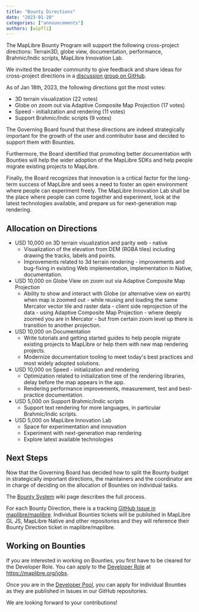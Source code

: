 ```yaml
---
title: "Bounty Directions"
date: "2023-01-20"
categories: ["announcements"]
authors: [wipfli]
---
```


The MapLibre Bounty Program will support the following cross-project directions: Terrain3D, globe view, documentation, performance, Brahmic/Indic scripts, MapLibre Innovation Lab.

We invited the broader community to give feedback and share ideas for cross-project directions in a [discussion group on GitHub](https://github.com/maplibre/maplibre/discussions/categories/bounties-cross-project-directions?discussions_q=category%3A%22Bounties+-+cross-project+directions%22+sort%3Atop).

As of Jan 18th, 2023, the following directions got the most votes:

- 3D terrain visualization (22 votes)
- Globe on zoom out via Adaptive Composite Map Projection (17 votes)
- Speed - initialization and rendering (11 votes)
- Support Brahmic/Indic scripts (9 votes)

The Governing Board found that these directions are indeed strategically important for the growth of the user and contributor base and decided to support them with Bounties.

Furthermore, the Board identified that promoting better documentation with Bounties will help the wider adoption of the MapLibre SDKs and help people migrate existing projects to MapLibre.

Finally, the Board recognizes that innovation is a critical factor for the long-term success of MapLibre and sees a need to foster an open environment where people can experiment freely. The MapLibre Innovation Lab shall be the place where people can come together and experiment, look at the latest technologies available, and prepare us for next-generation map rendering.

## Allocation on Directions

- USD 10,000 on 3D terrain visualization and parity web - native
  - Visualization of the elevation from DEM (RGBA tiles) including drawing the tracks, labels and points.
  - Improvements related to 3d terrain rendering - improvements and bug-fixing in existing Web implementation, implementation in Native, documentation.
- USD 10,000 on Globe View on zoom out via Adaptive Composite Map Projection
  - Ability to show and interact with Globe (or alternative view on earth) when map is zoomed out - while reusing and loading the same Mercator vector tile and raster data - client side reprojection of the data - using Adaptive Composite Map Projection - where deeply zoomed you are in Mercator - but from certain zoom level up there is transition to another projection.
- USD 10,000 on Documentation
  - Write tutorials and getting started guides to help people migrate existing projects to MapLibre or help them with new map rendering projects.
  - Modernize documentation tooling to meet today's best practices and most widely adopted solutions.
- USD 10,000 on Speed - initialization and rendering
  - Optimization related to initialization time of the rendering libraries, delay before the map appears in the app.
  - Rendering performance improvements, measurement, test and best-practice documentation.
- USD 5,000 on Support Brahmic/Indic scripts
  - Support text rendering for more languages, in particular Brahmic/Indic scripts.
- USD 5,000 on MapLibre Innovation Lab
  - Space for experimentation and innovation
  - Experiment with next-generation map rendering
  - Explore latest available technologies

## Next Steps

Now that the Governing Board has decided how to split the Bounty budget in strategically important directions, the maintainers and the coordinator are in charge of deciding on the allocation of Bounties on individual tasks.

The [Bounty System](https://github.com/maplibre/maplibre/wiki/Bounty-System) wiki page describes the full process.

For each Bounty Direction, there is a tracking [GitHub Issue in maplibre/maplibre](https://github.com/maplibre/maplibre/issues?q=is%3Aissue+is%3Aopen+label%3A%22bounty+direction%22). Individual Bounties tickets will be published in MapLibre GL JS, MapLibre Native and other repositories and they will reference their Bounty Direction ticket in maplibre/maplibre.

## Working on Bounties

If you are interested in working on Bounties, you first have to be cleared for the Developer Role. You can apply to the [Developer Role](https://github.com/maplibre/maplibre/wiki/Developer-Role) at https://maplibre.org/jobs.

Once you are in the [Developer Pool](https://github.com/maplibre/maplibre/wiki/Developer-Role#current-role-holders-developer-pool), you can apply for individual Bounties as they are published in Issues in our GitHub repositories.

We are looking forward to your contributions!
